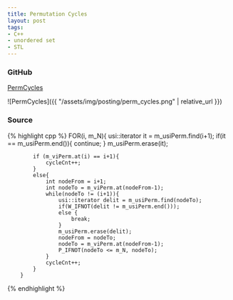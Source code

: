 ```yaml
---
title: Permutation Cycles
layout: post
tags:
- C++
- unordered set
- STL
---
```


### GitHub
[PermCycles](https://github.com/coolwindjo/RefCodes/blob/master/AlgoGuruProject/Done/PermCycles "PermCycles")

![PermCycles]({{ "/assets/img/posting/perm_cycles.png" | relative_url }})

### Source
{% highlight cpp %}
        FOR(i, m_N){
            usi::iterator it = m_usiPerm.find(i+1);
            if(it == m_usiPerm.end()){
                continue;
            }
            m_usiPerm.erase(it);

            if (m_viPerm.at(i) == i+1){
                cycleCnt++;
            }
            else{
                int nodeFrom = i+1;
                int nodeTo = m_viPerm.at(nodeFrom-1);
                while(nodeTo != (i+1)){
                    usi::iterator delit = m_usiPerm.find(nodeTo);
                    if(W_IFNOT(delit != m_usiPerm.end()));
                    else {
                        break;
                    }
                    m_usiPerm.erase(delit);
                    nodeFrom = nodeTo;
                    nodeTo = m_viPerm.at(nodeFrom-1);
                    P_IFNOT(nodeTo <= m_N, nodeTo);
                }
                cycleCnt++;
            }
        }

{% endhighlight %}